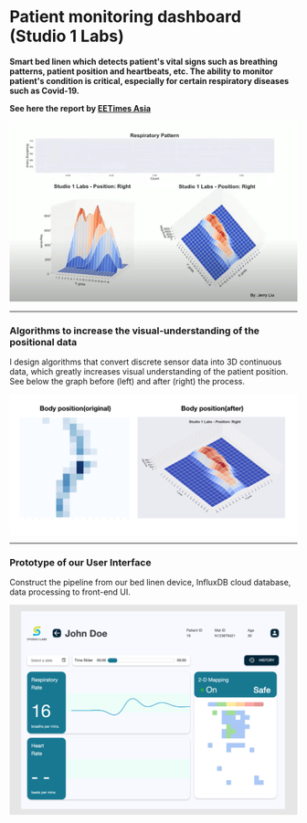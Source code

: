 # Patient monitoring dashboard (Studio 1 Labs)

**Smart bed linen which detects patient's vital signs such as breathing patterns, patient position and heartbeats, etc. The ability to monitor patient's condition is critical, especially for certain respiratory diseases such as Covid-19.**

**See here the report by [EETimes Asia](https://www.eetasia.com/covid-19-getting-to-grips-with-respiration/)**

<p align="center">
<img src="https://github.com/Jerry-Tse/Portfolio/blob/master/Studio1Labs/Patient_monitor_dashboard.gif" alt="drawing" width="600" />
</p>


---

### Algorithms to increase the visual-understanding of the positional data
I design algorithms that convert discrete sensor data into 3D continuous data, which greatly increases visual understanding of the patient position. See below the graph before (left) and after (right) the process.

<p align="center">
<img src="https://github.com/Jerry-Tse/Portfolio/blob/master/Studio1Labs/PositioningDemo.png" alt="drawing" width="550" align='center'/>
</p>

---
### Prototype of our User Interface
Construct the pipeline from our bed linen device, InfluxDB cloud database, data processing to front-end UI.

<p align="center">
<img src="https://github.com/Jerry-Tse/Portfolio/blob/master/Studio1Labs/UI_VisualizationDemo.png" alt="drawing" width="550" align='center'/>
</p>
